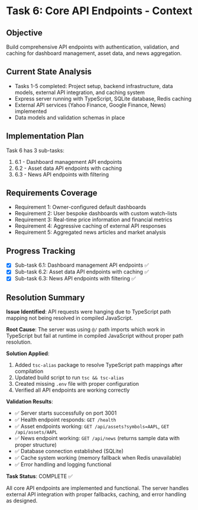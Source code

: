 # Task 6: Core API Endpoints - Context

## Objective

Build comprehensive API endpoints with authentication, validation, and caching for dashboard management, asset data, and news aggregation.

## Current State Analysis

- Tasks 1-5 completed: Project setup, backend infrastructure, data models, external API integration, and caching system
- Express server running with TypeScript, SQLite database, Redis caching
- External API services (Yahoo Finance, Google Finance, News) implemented
- Data models and validation schemas in place

## Implementation Plan

Task 6 has 3 sub-tasks:

1. 6.1 - Dashboard management API endpoints
2. 6.2 - Asset data API endpoints with caching
3. 6.3 - News API endpoints with filtering

## Requirements Coverage

- Requirement 1: Owner-configured default dashboards
- Requirement 2: User bespoke dashboards with custom watch-lists
- Requirement 3: Real-time price information and financial metrics
- Requirement 4: Aggressive caching of external API responses
- Requirement 5: Aggregated news articles and market analysis

## Progress Tracking

- [x] Sub-task 6.1: Dashboard management API endpoints ✅
- [x] Sub-task 6.2: Asset data API endpoints with caching ✅
- [x] Sub-task 6.3: News API endpoints with filtering ✅

## Resolution Summary

**Issue Identified**: API requests were hanging due to TypeScript path mapping not being resolved in compiled JavaScript.

**Root Cause**: The server was using `@/` path imports which work in TypeScript but fail at runtime in compiled JavaScript without proper path resolution.

**Solution Applied**:

1. Added `tsc-alias` package to resolve TypeScript path mappings after compilation
2. Updated build script to run `tsc && tsc-alias`
3. Created missing `.env` file with proper configuration
4. Verified all API endpoints are working correctly

**Validation Results**:

- ✅ Server starts successfully on port 3001
- ✅ Health endpoint responds: `GET /health`
- ✅ Asset endpoints working: `GET /api/assets?symbols=AAPL`, `GET /api/assets/AAPL`
- ✅ News endpoint working: `GET /api/news` (returns sample data with proper structure)
- ✅ Database connection established (SQLite)
- ✅ Cache system working (memory fallback when Redis unavailable)
- ✅ Error handling and logging functional

**Task Status**: COMPLETE ✅

All core API endpoints are implemented and functional. The server handles external API integration with proper fallbacks, caching, and error handling as designed.
